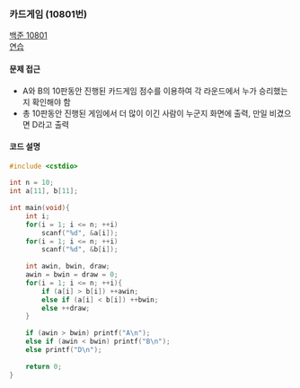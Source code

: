 ###  카드게임 (10801번)

[백준 10801](https://www.acmicpc.net/problem/10801)  
[연습](https://www.naver.com)  

#### 문제 접근  
* A와 B의 10판동안 진행된 카드게임 점수를 이용하여 각 라운드에서 누가 승리했는지 확인해야 함  
* 총 10판동안 진행된 게임에서 더 많이 이긴 사람이 누군지 화면에 출력, 만일 비겼으면 D라고 출력    

#### 코드 설명  

``` c
#include <cstdio>
    
int n = 10;
int a[11], b[11];
    
int main(void){
    int i;
    for(i = 1; i <= n; ++i)
        scanf("%d", &a[i]);         
    for(i = 1; i <= n; ++i)
        scanf("%d", &b[i]);
        
    int awin, bwin, draw;
    awin = bwin = draw = 0;
    for(i = 1; i <= n; ++i){
        if (a[i] > b[i]) ++awin;
        else if (a[i] < b[i]) ++bwin;
        else ++draw;
    }
        
    if (awin > bwin) printf("A\n");
    else if (awin < bwin) printf("B\n");
    else printf("D\n");
        
    return 0;
}
```
